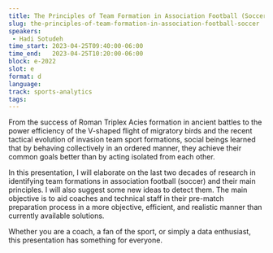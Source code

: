 ```yaml
---
title: The Principles of Team Formation in Association Football (Soccer)
slug: the-principles-of-team-formation-in-association-football-soccer
speakers:
 - Hadi Sotudeh
time_start: 2023-04-25T09:40:00-06:00
time_end:   2023-04-25T10:20:00-06:00
block: e-2022
slot: e
format: d
language: 
track: sports-analytics
tags:
---
```


From the success of Roman Triplex Acies formation in ancient battles to the power efficiency of the V-shaped flight of migratory birds and the recent tactical evolution of invasion team sport formations, social beings learned that by behaving collectively in an ordered manner, they achieve their common goals better than by acting isolated from each other. 

In this presentation, I will elaborate on the last two decades of research in identifying team formations in association football (soccer) and their main principles. I will also suggest some new ideas to detect them. The main objective is to aid coaches and technical staff in their pre-match preparation process in a more objective, efficient, and realistic manner than currently available solutions.

Whether you are a coach, a fan of the sport, or simply a data enthusiast, this presentation has something for everyone.
